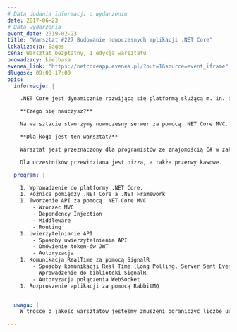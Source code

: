 ```yaml
---
# Data dodania informacji o wydarzeniu
date: 2017-06-23
# Data wydarzenia
event_date: 2019-02-23
title: "Warsztat #227 Budowanie nowoczesnych aplikacji .NET Core"
lokalizacja: Sages
cena: Warsztat bezpłatny, 1 edycja warsztatu
prowadzacy: kielbasa
evenea_link: "https://netcoreapp.evenea.pl/?out=1&source=event_iframe"
dlugosc: 09:00-17:00
opis:
  informacje: |

    .NET Core jest dynamicznie rozwijącą się platformą służącą m. in. do budowania aplikacji serwerowych, mobilnych, a nawet przeglądarkowych. Dzięki upublicznieniu kodu źródłowego całość jest rozwijana nie tylko przez Microsoft, ale przede wszystkim przez światową społeczność.

    **Czego się nauczysz?**

    Na warsztacie stworzymy nowoczesny serwer za pomocą .NET Core MVC. Poznamy trochę historii powstawania .NET Core, różnic pomiędzy .NET Frameworkiem i kierunek, w jakim platforma będzie się rozwijać. Zbudujemy API zabezpieczone za pomocą token-ów JWT. Zaimplementujemy komunikację real-time za pomocą biblioteki SignalR. Na koniec rozproszymy całą aplikację za pomocą szyny wiadomości RabbitMQ.

    **Dla kogo jest ten warsztat?**

    Warsztat jest przeznaczony dla programistów ze znajomością C# w zakresie podstawowym lub z doświadczeniem w innych językach obiektowych np. Java. Znajomość platformy .NET nie jest wymagana, jednak będzie pomocna.

    Dla uczestników przewidziana jest pizza, a także przerwy kawowe.

  program: |

    1. Wprowadzenie do platformy .NET Core.
    1. Różnice pomiędzy .NET Core a .NET Framework
    1. Tworzenie API za pomocą .NET Core MVC
        - Wzorzec MVC
        - Dependency Injection
        - Middleware
        - Routing
    1. Uwierzytelnianie API
        - Sposoby uwierzytelnienia API
        - Omówienie token-ów JWT
        - Autoryzacja
    1. Komunikacja RealTime za pomocą SignalR
        - Sposoby komunikacji Real Time (Long Polling, Server Sent Events, WebSocket)
        - Wprowadzenie do biblioteki SignalR
        - Autoryzacja połączenia WebSocket
    1. Rozproszenie aplikacji za pomocą RabbitMQ


  uwaga: |
    W trosce o jakość warsztatów jesteśmy zmuszeni ograniczyć liczbę uczestników. **Kwalifikacja odbywa się na podstawie odpowiedzi udzielonych w formularzu zgłoszeniowym oraz - w dalszym kroku - kolejności zgłoszeń.** Potwierdzenie udziału w warsztatach wraz z instrukcją przygotowania środowiska otrzymasz najpóźniej na 7 dni przed planowaną datą wydarzenia.

---
```

